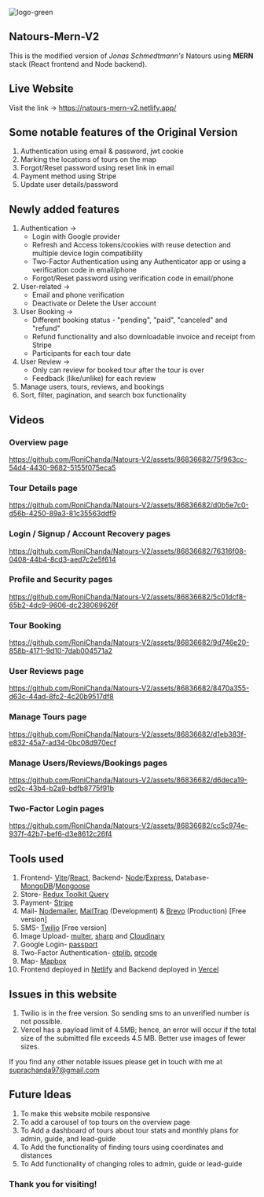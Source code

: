![logo-green](https://github.com/RoniChanda/Natours-V2/assets/86836682/e2b659e2-ce51-4ab1-a4ca-edf9da3cca20)
## Natours-Mern-V2
This is the modified version of *Jonas Schmedtmann's* Natours using **MERN** stack (React frontend and Node backend).
## Live Website
Visit the link -> https://natours-mern-v2.netlify.app/
## Some notable features of the Original Version
1. Authentication using email & password, jwt cookie
2. Marking the locations of tours on the map
3. Forgot/Reset password using reset link in email
4. Payment method using Stripe
5. Update user details/password 
## Newly added features
1. Authentication ->
   - Login with Google provider
   - Refresh and Access tokens/cookies with reuse detection and multiple device login compatibility
   - Two-Factor Authentication using any Authenticator app or using a verification code in email/phone
   - Forgot/Reset password using verification code in email/phone
2. User-related ->
   - Email and phone verification
   - Deactivate or Delete the User account
3. User Booking ->
   - Different booking status - "pending", "paid", "canceled" and "refund"
   - Refund functionality and also downloadable invoice and receipt from Stripe
   - Participants for each tour date
4. User Review ->
   - Only can review for booked tour after the tour is over
   - Feedback (like/unlike) for each review
5. Manage users, tours, reviews, and bookings
6. Sort, filter, pagination, and search box functionality
## Videos
### Overview page
https://github.com/RoniChanda/Natours-V2/assets/86836682/75f963cc-54d4-4430-9682-5155f075eca5
### Tour Details page
https://github.com/RoniChanda/Natours-V2/assets/86836682/d0b5e7c0-d56b-4250-89a3-81c35563ddf9
### Login / Signup / Account Recovery pages
https://github.com/RoniChanda/Natours-V2/assets/86836682/76316f08-0408-44b4-8cd3-aed7c2e5f614
### Profile and Security pages
https://github.com/RoniChanda/Natours-V2/assets/86836682/5c01dcf8-65b2-4dc9-9606-dc238069626f
### Tour Booking
https://github.com/RoniChanda/Natours-V2/assets/86836682/9d746e20-858b-4171-9d10-7dab004571a2
### User Reviews page
https://github.com/RoniChanda/Natours-V2/assets/86836682/8470a355-d63c-44ad-8fc2-4c20b9517df8
### Manage Tours page
https://github.com/RoniChanda/Natours-V2/assets/86836682/d1eb383f-e832-45a7-ad34-0bc08d970ecf
### Manage Users/Reviews/Bookings pages
https://github.com/RoniChanda/Natours-V2/assets/86836682/d6deca19-ed2c-43b4-b2a9-bdfb8775f91b
### Two-Factor Login pages
https://github.com/RoniChanda/Natours-V2/assets/86836682/cc5c974e-937f-42b7-bef6-d3e8612c26f4
## Tools used
1. Frontend- [Vite](https://vitejs.dev/guide/)/[React](https://react.dev/), Backend- [Node](https://nodejs.org/en)/[Express](https://expressjs.com/), Database- [MongoDB](https://www.mongodb.com/)/[Mongoose](https://mongoosejs.com/)
2. Store- [Redux Toolkit Query](https://redux-toolkit.js.org/rtk-query/overview)
3. Payment- [Stripe](https://stripe.com/en-in)
4. Mail- [Nodemailer](https://github.com/nodemailer/nodemailer), [MailTrap](https://mailtrap.io/) (Development) & [Brevo](https://app.brevo.com/) (Production) [Free version]
5. SMS- [Twilio](https://www.twilio.com/en-us) [Free version]
6. Image Upload- [multer](https://github.com/expressjs/multer), [sharp](https://github.com/lovell/sharp) and [Cloudinary](https://cloudinary.com/)
7. Google Login- [passport](https://www.passportjs.org/)
8. Two-Factor Authentication- [otplib](https://github.com/yeojz/otplib), [qrcode](https://github.com/soldair/node-qrcode)
9. Map- [Mapbox](https://www.mapbox.com/)
10. Frontend deployed in [Netlify](https://www.netlify.com/) and Backend deployed in [Vercel](https://vercel.com/)
## Issues in this website
1. Twilio is in the free version. So sending sms to an unverified number is not possible.
2. Vercel has a payload limit of 4.5MB; hence, an error will occur if the total size of the submitted file exceeds 4.5 MB. Better use images of fewer sizes.
   
If you find any other notable issues please get in touch with me at suprachanda97@gmail.com
## Future Ideas
1. To make this website mobile responsive
2. To add a carousel of top tours on the overview page
3. To Add a dashboard of tours about tour stats and monthly plans for admin, guide, and lead-guide
4. To Add the functionality of finding tours using coordinates and distances
5. To Add functionality of changing roles to admin, guide or lead-guide

### Thank you for visiting!




